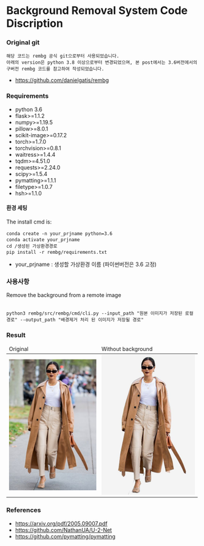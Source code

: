 # Background Removal System Code Discription

### Original git
```
해당 코드는 rembg 공식 git으로부터 사용되었습니다.
아래의 version은 python 3.8 이상으로부터 변경되었으며, 본 post에서는 3.6버전에서의 구버전 rembg 코드를 참고하여 작성되었습니다. 
```
- https://github.com/danielgatis/rembg

### Requirements

* python 3.6
* flask>=1.1.2
* numpy>=1.19.5
* pillow>=8.0.1
* scikit-image>=0.17.2
* torch>=1.7.0
* torchvision>=0.8.1
* waitress>=1.4.4
* tqdm>=4.51.0
* requests>=2.24.0
* scipy>=1.5.4
* pymatting>=1.1.1
* filetype>=1.0.7
* hsh>=1.1.0


#### 환경 세팅

The install cmd is:
```
conda create -n your_prjname python=3.6
conda activate your_prjname
cd /생성된 가상환경경로
pip install -r rembg/requirements.txt
```

- your_prjname : 생성할 가상환경 이름 (파이썬버전은 3.6 고정)



### 사용사항

Remove the background from a remote image
```

python3 rembg/src/rembg/cmd/cli.py --input_path "원본 이미지가 저장된 로컬 경로" --output_path "배경제거 처리 된 이미지가 저장될 경로"

```

### Result
<table>
    <thead>
        <tr>
            <td>Original</td>
            <td>Without background</td>
        </tr>
    </thead>
    <tbody>
        <tr>
            <td><img src="https://github.com/hyunyongPark/removal_code/blob/master/test1.jpg"/></td>
            <td><img src="https://github.com/hyunyongPark/removal_code/blob/main/output/test1._removed.jpg"/></td>
        </tr>
    </tbody>
</table>


### References

- https://arxiv.org/pdf/2005.09007.pdf
- https://github.com/NathanUA/U-2-Net
- https://github.com/pymatting/pymatting

